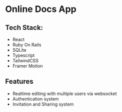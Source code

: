 # Online Docs App

## Tech Stack:
* React
* Ruby On Rails
* SQLite
* Typescript
* TailwindCSS
* Framer Motion

## Features
* Realtime editing with multiple users via websocket
* Authentication system
* Invitation and Sharing system
